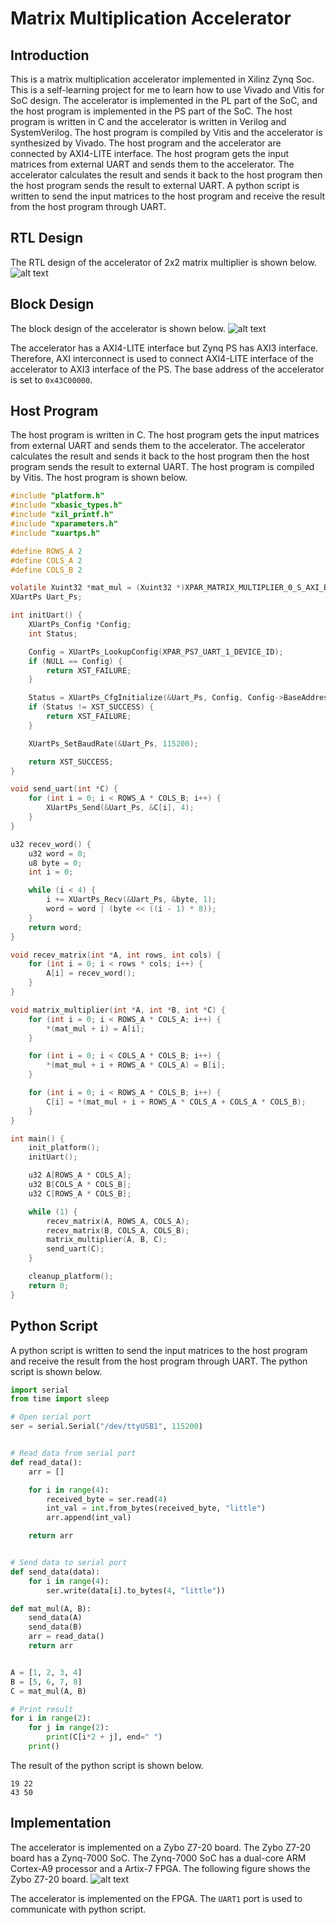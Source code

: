 # Matrix Multiplication Accelerator

## Introduction
This is a matrix multiplication accelerator implemented in Xilinz Zynq Soc. This is a self-learning project for me to learn how to use Vivado and Vitis for SoC design. The accelerator is implemented in the PL part of the SoC, and the host program is implemented in the PS part of the SoC. The host program is written in C and the accelerator is written in Verilog and SystemVerilog. The host program is compiled by Vitis and the accelerator is synthesized by Vivado. The host program and the accelerator are connected by AXI4-LITE interface. The host program gets the input matrices from external UART and sends them to the accelerator. The accelerator calculates the result and sends it back to the host program then the host program sends the result to external UART. A python script is written to send the input matrices to the host program and receive the result from the host program through UART.

## RTL Design
The RTL design of the accelerator of 2x2 matrix multiplier is shown below. 
![alt text](https://raw.githubusercontent.com/dakshinatharindu/matrix-multiplier-accelerator/main/images/rtl-sch.png)

## Block Design
The block design of the accelerator is shown below.
![alt text](https://github.com/dakshinatharindu/matrix-multiplier-accelerator/blob/main/images/block_design.png)

The accelerator has a AXI4-LITE interface but Zynq PS has AXI3 interface. Therefore, AXI interconnect is used to connect AXI4-LITE interface of the accelerator to AXI3 interface of the PS. The base address of the accelerator is set to ```0x43C00000```. 

## Host Program
The host program is written in C. The host program gets the input matrices from external UART and sends them to the accelerator. The accelerator calculates the result and sends it back to the host program then the host program sends the result to external UART. The host program is compiled by Vitis. The host program is shown below.
```C
#include "platform.h"
#include "xbasic_types.h"
#include "xil_printf.h"
#include "xparameters.h"
#include "xuartps.h"

#define ROWS_A 2
#define COLS_A 2
#define COLS_B 2

volatile Xuint32 *mat_mul = (Xuint32 *)XPAR_MATRIX_MULTIPLIER_0_S_AXI_BASEADDR;
XUartPs Uart_Ps;

int initUart() {
    XUartPs_Config *Config;
    int Status;

    Config = XUartPs_LookupConfig(XPAR_PS7_UART_1_DEVICE_ID);
    if (NULL == Config) {
        return XST_FAILURE;
    }

    Status = XUartPs_CfgInitialize(&Uart_Ps, Config, Config->BaseAddress);
    if (Status != XST_SUCCESS) {
        return XST_FAILURE;
    }

    XUartPs_SetBaudRate(&Uart_Ps, 115200);

    return XST_SUCCESS;
}

void send_uart(int *C) {
    for (int i = 0; i < ROWS_A * COLS_B; i++) {
        XUartPs_Send(&Uart_Ps, &C[i], 4);
    }
}

u32 recev_word() {
    u32 word = 0;
    u8 byte = 0;
    int i = 0;

    while (i < 4) {
        i += XUartPs_Recv(&Uart_Ps, &byte, 1);
        word = word | (byte << ((i - 1) * 8));
    }
    return word;
}

void recev_matrix(int *A, int rows, int cols) {
    for (int i = 0; i < rows * cols; i++) {
        A[i] = recev_word();
    }
}

void matrix_multiplier(int *A, int *B, int *C) {
    for (int i = 0; i < ROWS_A * COLS_A; i++) {
        *(mat_mul + i) = A[i];
    }

    for (int i = 0; i < COLS_A * COLS_B; i++) {
        *(mat_mul + i + ROWS_A * COLS_A) = B[i];
    }

    for (int i = 0; i < ROWS_A * COLS_B; i++) {
        C[i] = *(mat_mul + i + ROWS_A * COLS_A + COLS_A * COLS_B);
    }
}

int main() {
    init_platform();
    initUart();

    u32 A[ROWS_A * COLS_A];
    u32 B[COLS_A * COLS_B];
    u32 C[ROWS_A * COLS_B];

    while (1) {
        recev_matrix(A, ROWS_A, COLS_A);
        recev_matrix(B, COLS_A, COLS_B);
        matrix_multiplier(A, B, C);
        send_uart(C);
    }

    cleanup_platform();
    return 0;
}
```

## Python Script
A python script is written to send the input matrices to the host program and receive the result from the host program through UART. The python script is shown below.
```python
import serial
from time import sleep

# Open serial port
ser = serial.Serial("/dev/ttyUSB1", 115200)


# Read data from serial port
def read_data():
    arr = []

    for i in range(4):
        received_byte = ser.read(4)
        int_val = int.from_bytes(received_byte, "little")
        arr.append(int_val)

    return arr


# Send data to serial port
def send_data(data):
    for i in range(4):
        ser.write(data[i].to_bytes(4, "little"))

def mat_mul(A, B):
    send_data(A)
    send_data(B)
    arr = read_data()
    return arr


A = [1, 2, 3, 4]
B = [5, 6, 7, 8]
C = mat_mul(A, B)

# Print result
for i in range(2):
    for j in range(2):
        print(C[i*2 + j], end=" ")
    print()
```
The result of the python script is shown below.
```text
19 22
43 50
```

## Implementation
The accelerator is implemented on a Zybo Z7-20 board. The Zybo Z7-20 board has a Zynq-7000 SoC. The Zynq-7000 SoC has a dual-core ARM Cortex-A9 processor and a Artix-7 FPGA. The following figure shows the Zybo Z7-20 board.
![alt text](https://www.researchgate.net/profile/Mats-Heigre/publication/327799190/figure/fig12/AS:673340549234695@1537548305655/Xilinx-Digilent-Zybo-board-28.jpg)

The accelerator is implemented on the FPGA.
The ```UART1``` port is used to communicate with python script. 



